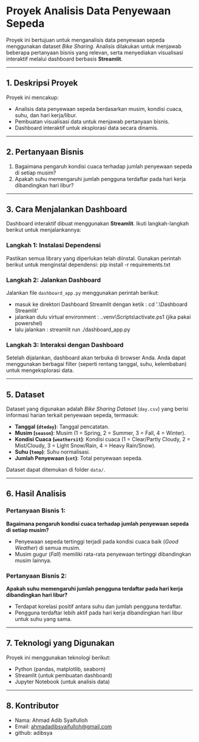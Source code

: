 # Proyek Analisis Data Penyewaan Sepeda

Proyek ini bertujuan untuk menganalisis data penyewaan sepeda menggunakan dataset *Bike Sharing*. Analisis dilakukan untuk menjawab beberapa pertanyaan bisnis yang relevan, serta menyediakan visualisasi interaktif melalui dashboard berbasis **Streamlit**.

---

## **1. Deskripsi Proyek**
Proyek ini mencakup:
- Analisis data penyewaan sepeda berdasarkan musim, kondisi cuaca, suhu, dan hari kerja/libur.
- Pembuatan visualisasi data untuk menjawab pertanyaan bisnis.
- Dashboard interaktif untuk eksplorasi data secara dinamis.

---

## **2. Pertanyaan Bisnis**
1. Bagaimana pengaruh kondisi cuaca terhadap jumlah penyewaan sepeda di setiap musim?
2. Apakah suhu memengaruhi jumlah pengguna terdaftar pada hari kerja dibandingkan hari libur?

---

## **3. Cara Menjalankan Dashboard**
Dashboard interaktif dibuat menggunakan **Streamlit**. Ikuti langkah-langkah berikut untuk menjalankannya:

### **Langkah 1: Instalasi Dependensi**
Pastikan semua library yang diperlukan telah diinstal. Gunakan perintah berikut untuk menginstal dependensi:
pip install -r requirements.txt


### **Langkah 2: Jalankan Dashboard**
Jalankan file `dashboard_app.py` menggunakan perintah berikut:
- masuk ke direktori Dashboard Streamlit dengan ketik : cd '.\Dashboard Streamlit\'
- jalankan dulu virtual environment : .\.venv\Scripts\activate.ps1 (jika pakai powershel) 
- lalu jalankan : streamlit run ./dashboard_app.py


### **Langkah 3: Interaksi dengan Dashboard**
Setelah dijalankan, dashboard akan terbuka di browser Anda. Anda dapat menggunakan berbagai filter (seperti rentang tanggal, suhu, kelembaban) untuk mengeksplorasi data.

---

## **5. Dataset**
Dataset yang digunakan adalah *Bike Sharing Dataset* (`day.csv`) yang berisi informasi harian terkait penyewaan sepeda, termasuk:
- **Tanggal (`dteday`)**: Tanggal pencatatan.
- **Musim (`season`)**: Musim (1 = Spring, 2 = Summer, 3 = Fall, 4 = Winter).
- **Kondisi Cuaca (`weathersit`)**: Kondisi cuaca (1 = Clear/Partly Cloudy, 2 = Mist/Cloudy, 3 = Light Snow/Rain, 4 = Heavy Rain/Snow).
- **Suhu (`temp`)**: Suhu normalisasi.
- **Jumlah Penyewaan (`cnt`)**: Total penyewaan sepeda.

Dataset dapat ditemukan di folder `data/`.

---

## **6. Hasil Analisis**
### Pertanyaan Bisnis 1:
**Bagaimana pengaruh kondisi cuaca terhadap jumlah penyewaan sepeda di setiap musim?**
- Penyewaan sepeda tertinggi terjadi pada kondisi cuaca baik (*Good Weather*) di semua musim.
- Musim gugur (*Fall*) memiliki rata-rata penyewaan tertinggi dibandingkan musim lainnya.

### Pertanyaan Bisnis 2:
**Apakah suhu memengaruhi jumlah pengguna terdaftar pada hari kerja dibandingkan hari libur?**
- Terdapat korelasi positif antara suhu dan jumlah pengguna terdaftar.
- Pengguna terdaftar lebih aktif pada hari kerja dibandingkan hari libur untuk suhu yang sama.

---

## **7. Teknologi yang Digunakan**
Proyek ini menggunakan teknologi berikut:
- Python (pandas, matplotlib, seaborn)
- Streamlit (untuk pembuatan dashboard)
- Jupyter Notebook (untuk analisis data)

---

## **8. Kontributor**
- Nama: Ahmad Adib Syaifulloh
- Email: ahmadadibsyaifulloh@gmail.com
- github: adibsya

